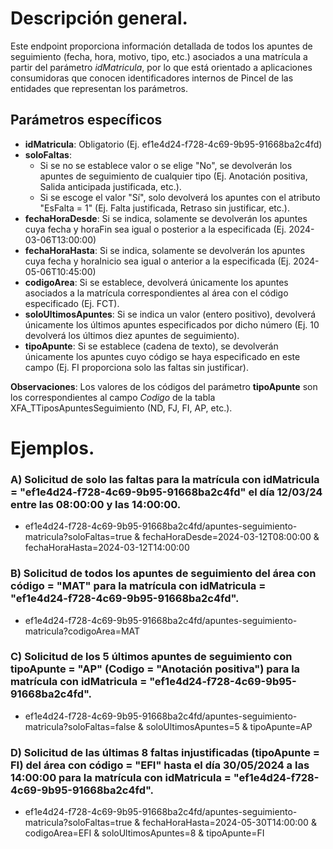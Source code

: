# Descripción general.

Este endpoint proporciona información detallada de todos los apuntes de seguimiento (fecha, hora, motivo, tipo, etc.) asociados a una matrícula a partir del parámetro *idMatricula*, por lo que está orientado a aplicaciones consumidoras que conocen identificadores internos de Pincel de las entidades que representan los parámetros.  

## Parámetros específicos

* **idMatricula**: Obligatorio (Ej. ef1e4d24-f728-4c69-9b95-91668ba2c4fd)
* **soloFaltas**:
  * Si se no se establece valor o se elige "No", se devolverán los apuntes de seguimiento de cualquier tipo (Ej. Anotación positiva, Salida anticipada justificada, etc.).
  * Si se escoge el valor "Sí", solo devolverá los apuntes con el atributo "EsFalta = 1" (Ej. Falta justificada, Retraso sin justificar, etc.).
* **fechaHoraDesde**: Si se indica, solamente se devolverán los apuntes cuya fecha y horaFin sea igual o posterior a la especificada (Ej. 2024-03-06T13:00:00)
* **fechaHoraHasta**: Si se indica, solamente se devolverán los apuntes cuya fecha y horaInicio sea igual o anterior a la especificada (Ej. 2024-05-06T10:45:00)
* **codigoArea**: Si se establece, devolverá únicamente los apuntes asociados a la matrícula correspondientes al área con el código especificado (Ej. FCT).
* **soloUltimosApuntes**: Si se indica un valor (entero positivo), devolverá únicamente los últimos apuntes especificados por dicho número (Ej. 10 devolverá los últimos diez apuntes de seguimiento).
* **tipoApunte**: Si se establece (cadena de texto), se devolverán únicamente los apuntes cuyo código se haya especificado en este campo (Ej. FI proporciona solo las faltas sin justificar).

**Observaciones**:
Los valores de los códigos del parámetro **tipoApunte** son los correspondientes al campo *Codigo* de la tabla XFA_TTiposApuntesSeguimiento (ND, FJ, FI, AP, etc.).

# Ejemplos.
### A) Solicitud de solo las faltas para la matrícula con idMatricula = "ef1e4d24-f728-4c69-9b95-91668ba2c4fd" el día 12/03/24 entre las 08:00:00 y las 14:00:00.
* ef1e4d24-f728-4c69-9b95-91668ba2c4fd/apuntes-seguimiento-matricula?soloFaltas=true & fechaHoraDesde=2024-03-12T08:00:00 & fechaHoraHasta=2024-03-12T14:00:00

### B) Solicitud de todos los apuntes de seguimiento del área con código = "MAT" para la matrícula con idMatricula = "ef1e4d24-f728-4c69-9b95-91668ba2c4fd".
* ef1e4d24-f728-4c69-9b95-91668ba2c4fd/apuntes-seguimiento-matricula?codigoArea=MAT

### C) Solicitud de los 5 últimos apuntes de seguimiento con tipoApunte = "AP" (Codigo = "Anotación positiva") para la matrícula con idMatricula = "ef1e4d24-f728-4c69-9b95-91668ba2c4fd".
* ef1e4d24-f728-4c69-9b95-91668ba2c4fd/apuntes-seguimiento-matricula?soloFaltas=false & soloUltimosApuntes=5 & tipoApunte=AP

### D) Solicitud de las últimas 8 faltas injustificadas (tipoApunte = FI) del área con código = "EFI" hasta el día 30/05/2024 a las 14:00:00 para la matrícula con idMatricula = "ef1e4d24-f728-4c69-9b95-91668ba2c4fd".
* ef1e4d24-f728-4c69-9b95-91668ba2c4fd/apuntes-seguimiento-matricula?soloFaltas=true & fechaHoraHasta=2024-05-30T14:00:00 & codigoArea=EFI & soloUltimosApuntes=8 & tipoApunte=FI
